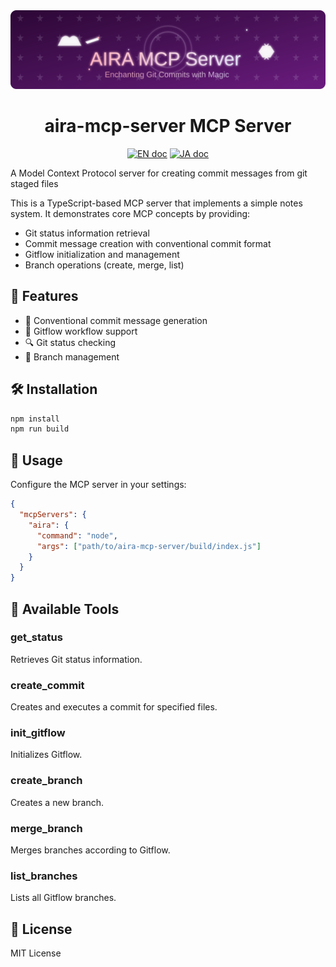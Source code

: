 <div align="center">
  <img src="assets/header.svg" alt="Aira MCP Server" width="800" />

  # aira-mcp-server MCP Server

  <a href="README.md"><img src="https://img.shields.io/badge/english-document-white.svg" alt="EN doc"></a>
  <a href="README.ja.md"><img src="https://img.shields.io/badge/ドキュメント-日本語-white.svg" alt="JA doc"/></a>
</div>

A Model Context Protocol server for creating commit messages from git staged files

This is a TypeScript-based MCP server that implements a simple notes system. It demonstrates core MCP concepts by providing:

- Git status information retrieval
- Commit message creation with conventional commit format
- Gitflow initialization and management
- Branch operations (create, merge, list)

## 🚀 Features

- 📝 Conventional commit message generation
- 🌳 Gitflow workflow support
- 🔍 Git status checking
- 🔄 Branch management

## 🛠️ Installation

```bash
npm install
npm run build
```

## 📖 Usage

Configure the MCP server in your settings:

```json
{
  "mcpServers": {
    "aira": {
      "command": "node",
      "args": ["path/to/aira-mcp-server/build/index.js"]
    }
  }
}
```

## 🔧 Available Tools

### get_status
Retrieves Git status information.

### create_commit
Creates and executes a commit for specified files.

### init_gitflow
Initializes Gitflow.

### create_branch
Creates a new branch.

### merge_branch
Merges branches according to Gitflow.

### list_branches
Lists all Gitflow branches.

## 📄 License

MIT License
